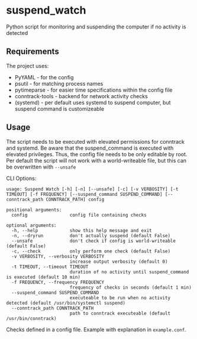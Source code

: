 # suspend_watch

Python script for monitoring and suspending the computer if no activity is detected

## Requirements

The project uses:

* PyYAML - for the config
* psutil - for matching process names
* pytimeparse - for easier time specifications within the config file
* conntrack-tools - backend for network activity checks
* (systemd) - per default uses systemd to suspend computer, but suspend command is customizeable

## Usage

The script needs to be executed with elevated permissions for conntrack and systemd. Be aware that the suspend_command is executed with elevated privileges. Thus, the config file needs to be only editable by root. Per default the script will not work with a world-writeable file, but this can be overwritten with `--unsafe`

CLI Options:

```
usage: Suspend Watch [-h] [-n] [--unsafe] [-c] [-v VERBOSITY] [-t TIMEOUT] [-f FREQUENCY] [--suspend_command SUSPEND_COMMAND] [--conntrack_path CONNTRACK_PATH] config

positional arguments:
  config                config file containing checks

optional arguments:
  -h, --help            show this help message and exit
  -n, --dryrun          don't actually suspend (default False)
  --unsafe              don't check if config is world-writeable (default False)
  -c, --check           only perform one check (default False)
  -v VERBOSITY, --verbosity VERBOSITY
                        increase output verbosity (default 0)
  -t TIMEOUT, --timeout TIMEOUT
                        duration of no activity until suspend_command is executed (default 10 min)
  -f FREQUENCY, --frequency FREQUENCY
                        frequency of checks in seconds (default 1 min)
  --suspend_command SUSPEND_COMMAND
                        executeable to be run when no activity detected (default /usr/bin/systemctl suspend)
  --conntrack_path CONNTRACK_PATH
                        path to conntrack executeable (default /usr/bin/conntrack)
```

Checks defined in a config file. Example with explanation in `example.conf`.
